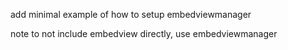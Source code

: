 add minimal example of how to setup embedviewmanager

note to not include embedview directly, use embedviewmanager

